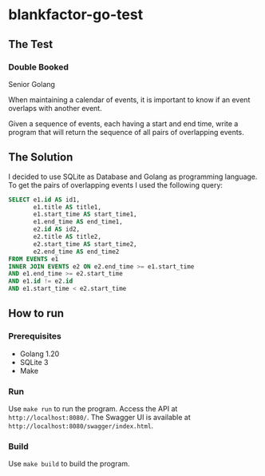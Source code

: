 # blankfactor-go-test

## The Test

### Double Booked

Senior Golang

When maintaining a calendar of events, it is important to know if an event overlaps with another event.

Given a sequence of events, each having a start and end time, write a program that will return the sequence of all pairs of overlapping events.

## The Solution

I decided to use SQLite as Database and Golang as programming language.
To get the pairs of overlapping events I used the following query:

```sql
SELECT e1.id AS id1,
       e1.title AS title1,
       e1.start_time AS start_time1,
       e1.end_time AS end_time1,
       e2.id AS id2,
       e2.title AS title2,
       e2.start_time AS start_time2,
       e2.end_time AS end_time2
FROM EVENTS e1
INNER JOIN EVENTS e2 ON e2.end_time >= e1.start_time
AND e1.end_time >= e2.start_time
AND e1.id != e2.id
AND e1.start_time < e2.start_time
```

## How to run

### Prerequisites

- Golang 1.20
- SQLite 3
- Make

### Run

Use `make run` to run the program.
Access the API at `http://localhost:8080/`.
The Swagger UI is available at `http://localhost:8080/swagger/index.html`.

### Build

Use `make build` to build the program.
 